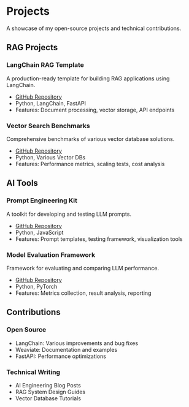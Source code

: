 # Projects

A showcase of my open-source projects and technical contributions.

## RAG Projects

### LangChain RAG Template
A production-ready template for building RAG applications using LangChain.
- [GitHub Repository](https://github.com/rachittshah/langchain-rag-template)
- Python, LangChain, FastAPI
- Features: Document processing, vector storage, API endpoints

### Vector Search Benchmarks
Comprehensive benchmarks of various vector database solutions.
- [GitHub Repository](https://github.com/rachittshah/vector-search-benchmarks)
- Python, Various Vector DBs
- Features: Performance metrics, scaling tests, cost analysis

## AI Tools

### Prompt Engineering Kit
A toolkit for developing and testing LLM prompts.
- [GitHub Repository](https://github.com/rachittshah/prompt-engineering-kit)
- Python, JavaScript
- Features: Prompt templates, testing framework, visualization tools

### Model Evaluation Framework
Framework for evaluating and comparing LLM performance.
- [GitHub Repository](https://github.com/rachittshah/model-evaluation-framework)
- Python, PyTorch
- Features: Metrics collection, result analysis, reporting

## Contributions

### Open Source
- LangChain: Various improvements and bug fixes
- Weaviate: Documentation and examples
- FastAPI: Performance optimizations

### Technical Writing
- AI Engineering Blog Posts
- RAG System Design Guides
- Vector Database Tutorials 